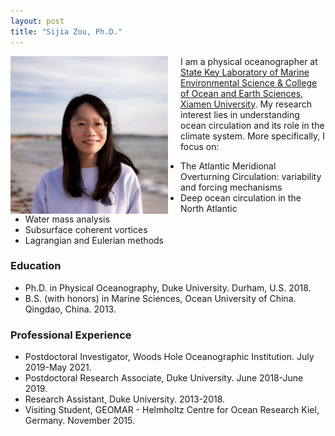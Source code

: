 ```yaml
---
layout: post
title: "Sijia Zou, Ph.D."
---
```


<!-- Profile picture -->
<img width="50%" height="auto" style="float: left; margin-right: 20px;" src="/assets/Sijia_profile2.jpeg">


I am a physical oceanographer at [State Key Laboratory of Marine Environmental Science & College of Ocean and Earth Sciences, Xiamen University](https://mel2.xmu.edu.cn/melwebold/en/). My research interest lies in understanding ocean circulation and its role in the climate system. More specifically, I focus on:

* The Atlantic Meridional Overturning Circulation: variability and forcing mechanisms
* Deep ocean circulation in the North Atlantic
* Water mass analysis
* Subsurface coherent vortices
* Lagrangian and Eulerian methods


### Education

* Ph.D. in Physical Oceanography, Duke University. Durham, U.S. 2018.
* B.S. (with honors) in Marine Sciences, Ocean University of China. Qingdao, China. 2013.


### Professional Experience

* Postdoctoral Investigator, Woods Hole Oceanographic Institution. July 2019-May 2021.
* Postdoctoral Research Associate, Duke University. June 2018-June 2019.
* Research Assistant, Duke University. 2013-2018.
* Visiting Student, GEOMAR - Helmholtz Centre for Ocean Research Kiel, Germany. November 2015.


